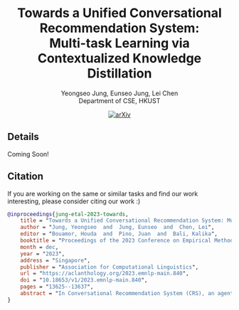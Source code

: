 <div align="center">

# **Towards a Unified Conversational Recommendation System:<br>Multi-task Learning via Contextualized Knowledge Distillation**  

Yeongseo Jung, Eunseo Jung, Lei Chen  
Department of CSE, HKUST

[![arXiv](https://img.shields.io/badge/arXiv-2407.11962-b31b1b.svg)](https://arxiv.org/abs/2310.1811)

</div>

## Details

Coming Soon!

## Citation

If you are working on the same or similar tasks and find our work interesting, please consider citing our work :)

```BibTeX
@inproceedings{jung-etal-2023-towards,
    title = "Towards a Unified Conversational Recommendation System: Multi-task Learning via Contextualized Knowledge Distillation",
    author = "Jung, Yeongseo  and  Jung, Eunseo  and  Chen, Lei",
    editor = "Bouamor, Houda  and  Pino, Juan  and  Bali, Kalika",
    booktitle = "Proceedings of the 2023 Conference on Empirical Methods in Natural Language Processing",
    month = dec,
    year = "2023",
    address = "Singapore",
    publisher = "Association for Computational Linguistics",
    url = "https://aclanthology.org/2023.emnlp-main.840",
    doi = "10.18653/v1/2023.emnlp-main.840",
    pages = "13625--13637",
    abstract = "In Conversational Recommendation System (CRS), an agent is asked to recommend a set of items to users within natural language conversations. To address the need for both conversational capability and personalized recommendations, prior works have utilized separate recommendation and dialogue modules. However, such approach inevitably results in a discrepancy between recommendation results and generated responses. To bridge the gap, we propose a multi-task learning for a unified CRS, where a single model jointly learns both tasks via Contextualized Knowledge Distillation (ConKD). We introduce two versions of ConKD: hard gate and soft gate. The former selectively gates between two task-specific teachers, while the latter integrates knowledge from both teachers. Our gates are computed on-the-fly in a context-specific manner, facilitating flexible integration of relevant knowledge. Extensive experiments demonstrate that our single model significantly improves recommendation performance while enhancing fluency, and achieves comparable results in terms of diversity.",
}
